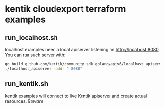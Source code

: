 # kentik cloudexport terraform examples

## run_localhost.sh

localhost examples need a local apiserver listening on <http://localhost:8080>  
You can run such server with:
```bash
go build github.com/kentik/community_sdk_golang/apiv6/localhost_apiserver
./localhost_apiserver -addr ":8080"
```

## run_kentik.sh

kentik examples will connect to live Kentik apiserver and create actual resources. *Beware*